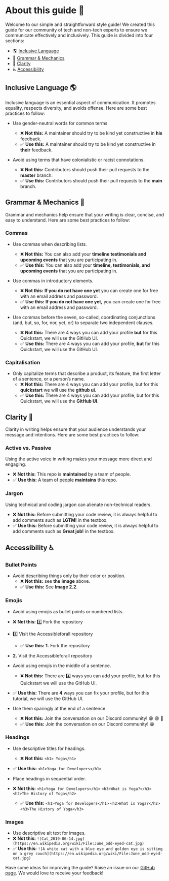 # About this guide 👋

Welcome to our simple and straightforward style guide! We created this guide for our community of tech and non-tech experts to ensure we communicate effectively and inclusively. This guide is divided into four sections:

- 🌎 [Inclusive Language](inclusive-language)
- 📝 [Grammar & Mechanics](grammar-and-mechanics)
- 🤔 [Clarity](clarity)
- ♿ [Accessibility](accessibility)

## Inclusive Language 🌎

Inclusive language is an essential aspect of communication. It promotes equality, respects diversity, and avoids offense. Here are some best practices to follow:

- Use gender-neutral words for common terms
  - ❌ **Not this:** A maintainer should try to be kind yet constructive in **his** feedback.
  - ✅ **Use this:** A maintainer should try to be kind yet constructive in **their** feedback.

- Avoid using terms that have colonialistic or racist connotations.
  - ❌ **Not this:** Contributors should push their pull requests to the **master** branch.
  - ✅ **Use this:** Contributors should push their pull requests to the **main** branch.

## Grammar & Mechanics 📝

Grammar and mechanics help ensure that your writing is clear, concise, and easy to understand. Here are some best practices to follow:

### Commas

- Use commas when describing lists.
  - ❌ **Not this:** You can also add your **timeline testimonials and upcoming events** that you are participating in.
  - ✅ **Use this:** You can also add your **timeline, testimonials, and upcoming events** that you are participating in.

- Use commas in introductory elements.
  - ❌ **Not this:** **If you do not have one yet** you can create one for free with an email address and password.
  - ✅ **Use this:** **If you do not have one yet,** you can create one for free with an email address and password.

- Use commas before the seven, so-called, coordinating conjunctions (and, but, so, for, nor, yet, or) to separate two independent clauses.
  - ❌ **Not this:** There are 4 ways you can add your profile **but** for this Quickstart, we will use the GitHub UI.
  - ✅ **Use this:** There are 4 ways you can add your profile, **but** for this Quickstart, we will use the GitHub UI.

### Capitalisation

- Only capitalize terms that describe a product, its feature, the first letter of a sentence, or a person’s name.
  - ❌ **Not this:** There are 4 ways you can add your profile, but for this **quickstart** we will use the **github ui**.
  - ✅ **Use this:** There are 4 ways you can add your profile, but for this Quickstart, we will use the **GitHub UI**.

## Clarity 🤔

Clarity in writing helps ensure that your audience understands your message and intentions. Here are some best practices to follow:

### Active vs. Passive

Using the active voice in writing makes your message more direct and engaging.

- ❌ **Not this:** This repo is **maintained** by a team of people.
- ✅ **Use this:** A team of people **maintains** this repo.

### Jargon

Using technical and coding jargon can alienate non-technical readers.

- ❌ **Not this:** Before submitting your code review, it is always helpful to add comments such as **LGTM!** in the textbox.
- ✅ **Use this:** Before submitting your code review, it is always helpful to add comments such as **Great job!** in the textbox.

## Accessibility ♿

### Bullet Points

- Avoid describing things only by their color or position.
  - ❌ **Not this:** see **the** **image** above.
  - ✅ **Use this:** See **Image 2.2**.

### Emojis

- Avoid using emojis as bullet points or numbered lists.
- ❌ **Not this:** 1️⃣ Fork the repository
- 2️⃣ Visit the Accessibleforall repository
  - ✅ **Use this:** **1.** Fork the repository
- **2️.** Visit the Accessibleforall repository

- Avoid using emojis in the middle of a sentence.
  - ❌  **Not this:** There are 4️⃣ ways you can add your profile, but for this Quickstart we will use the GitHub UI.
- ✅ **Use this:** There are **4** ways you can fix your profile, but for this tutorial, we will use the GitHub UI.

- Use them sparingly at the end of a sentence.
  - ❌ **Not this:** Join the conversation on our Discord community! 😀 😄 🎉
  - ✅ **Use this:** Join the conversation on our Discord community! 😀

### Headings

- Use descriptive titles for headings.
  - ❌ **Not this:** `<h1> Yoga</h1>`
- ✅ **Use this:** `<h1>Yoga for Developers</h1>`

- Place headings in sequential order.
- ❌ **Not this:** `<h1>Yoga for Developers</h1>`
  `<h3>What is Yoga?</h3>`
  `<h2>The History of Yoga</h2>`
  - ✅ **Use this:**  `<h1>Yoga for Developers</h1>`
  `<h2>What is Yoga?</h2>`
  `<h3>The History of Yoga</h3>`

### Images

- Use descriptive alt text for images.
- ❌ **Not this:** `![Cat_2019-06-14.jpg](https://en.wikipedia.org/wiki/File:June_odd-eyed-cat.jpg)`
- ✅ **Use this:**  `![A white cat with a blue eye and golden eye is sitting on a grey couch](https://en.wikipedia.org/wiki/File:June_odd-eyed-cat.jpg)`

Have some ideas for improving the guide? Raise an issue on our [GitHub page](https://github.com/AccessibleForAll/AccessibleWebDev/issues/new/choose). We would love to receive your feedback!
